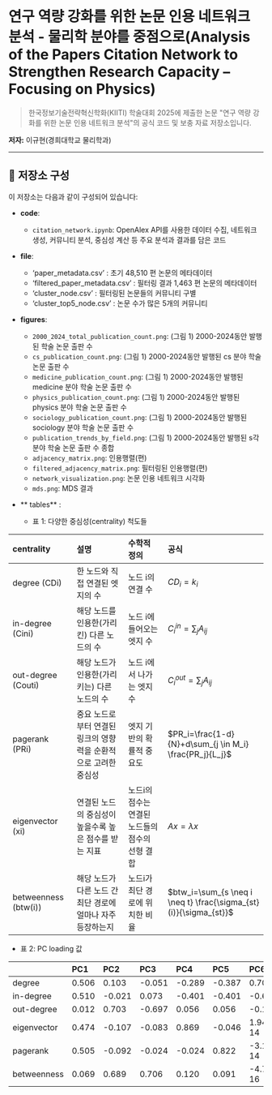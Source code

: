 # 연구 역량 강화를 위한 논문 인용 네트워크 분석 - 물리학 분야를 중점으로(Analysis of the Papers Citation Network to Strengthen Research Capacity – Focusing on Physics)

> 한국정보기술전략혁신학화(KIITI) 학술대회 2025에 제출한 논문 "연구 역량 강화를 위한 논문 인용 네트워크 분석"의 공식 코드 및 보충 자료 저장소입니다.

**저자:** 이규현(경희대학교 물리학과)

---

## 📂 저장소 구성

이 저장소는 다음과 같이 구성되어 있습니다:

* **code**:
    * `citation_network.ipynb`: OpenAlex API를 사용한 데이터 수집, 네트워크 생성, 커뮤니티 분석, 중심성 계산 등 주요 분석과 결과를 담은 코드

* **file**: 
    * ‘paper_metadata.csv’ : 초기 48,510 편 논문의 메타데이터
    * ‘filtered_paper_metadata.csv’ : 필터링 결과 1,463 편 논문의 메타데이터
    * ‘cluster_node.csv’ : 필터링된 논문들의 커뮤니티 구별
    * ‘cluster_top5_node.csv’ : 논문 수가 많은 5개의 커뮤니티	

* **figures**:
    * `2000_2024_total_publication_count.png`: (그림 1) 2000-2024동안 발행된 학술 논문 출판 수
    * `cs_publication_count.png`: (그림 1) 2000-2024동안 발행된 cs 분야 학술 논문 출판 수
    * `medicine_publication_count.png`: (그림 1) 2000-2024동안 발행된 medicine 분야 학술 논문 출판 수
    * `physics_publication_count.png`: (그림 1) 2000-2024동안 발행된 physics 분야 학술 논문 출판 수
    * `sociology_publication_count.png`: (그림 1) 2000-2024동안 발행된 sociology 분야 학술 논문 출판 수
    * `publication_trends_by_field.png`: (그림 1) 2000-2024동안 발행된 s각 분야 학술 논문 출판 수 종합
    * `adjacency_matrix.png`: 인용행렬(편)
    * `filtered_adjacency_matrix.png`: 필터링된 인용행렬(편)
    * `network_visualization.png`: 논문 인용 네트워크 시각화
    * `mds.png`: MDS 결과

* ** tables** :
   * 표 1: 다양한 중심성(centrality) 척도들

     
| centrality | 설명 | 수학적 정의 | 공식 |
| :--- | :--- | :--- | :--- |
| degree (CDi) | 한 노드와 직접 연결된 엣지의 수 | 노드 i의 연결 수 | $CD_i=k_i$ |
| in-degree (Cini) | 해당 노드를 인용한(가리킨) 다른 노드의 수 | 노드 i에 들어오는 엣지 수 | $C^{in}_i=\sum_j A_{ij}$ |
| out-degree (Couti) | 해당 노드가 인용한(가리키는) 다른 노드의 수 | 노드 i에서 나가는 엣지 수 | $C^{out}_i=\sum_j A_{ij}$ |
| pagerank (PRi) | 중요 노드로부터 연결된 링크의 영향력을 순환적으로 고려한 중심성 | 엣지 기반의 확률적 중요도 | $PR_i=\frac{1-d}{N}+d\sum_{j \in M_i} \frac{PR_j}{L_j}$ |
| eigenvector (xi) | 연결된 노드의 중심성이 높을수록 높은 점수를 받는 지표 | 노드i의 점수는 연결된 노드들의 점수의 선형 결합 | $Ax=\lambda x$ |
| betweenness (btw(i)) | 해당 노드가 다른 노드 간 최단 경로에 얼마나 자주 등장하는지 | 노드i가 최단 경로에 위치한 비율 | $btw_i=\sum_{s \neq i \neq t} \frac{\sigma_{st}(i)}{\sigma_{st}}$ |

  * 표 2: PC loading 값

| | PC1 | PC2 | PC3 | PC4 | PC5 | PC6 |
| :--- | :--- | :--- | :--- | :--- | :--- | :--- |
| degree | 0.506 | 0.103 | -0.051 | -0.289 | -0.387 | 0.705 |
| in-degree | 0.510 | -0.021 | 0.073 | -0.401 | -0.401 | -0.698 |
| out-degree | 0.012 | 0.703 | -0.697 | 0.056 | 0.056 | -0.124 |
| eigenvector | 0.474 | -0.107 | -0.083 | 0.869 | -0.046 | 1.94E-14 |
| pagerank | 0.505 | -0.092 | -0.024 | -0.024 | 0.822 | -3.18E-14 |
| betweenness | 0.069 | 0.689 | 0.706 | 0.120 | 0.091 | -4.72E-16 |
